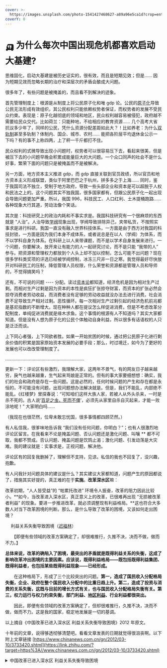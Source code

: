```yaml
---
cover: >-
  https://images.unsplash.com/photo-1541427468627-a89a96e5ca1d?crop=entropy&cs=srgb&fm=jpg&ixid=MnwxOTcwMjR8MHwxfHNlYXJjaHw0fHx0cmFpbnxlbnwwfHx8fDE2NDgzNzg4NTY&ixlib=rb-1.2.1&q=85
coverY: 0
---
```


# 🛺 为什么每次中国出现危机都喜欢启动大基建?

思维固化，启动大基建是被历史证实的，很有效，而且是短期见效；但是…… 因为短期见效而忽略长期的治疗和深层次的矛盾会酿成大问题。

很多年了，有些问题是被掩盖的，而且看不到解决的迹象。

首先管理制度上：根源是从制度上将公民原子化和唯 gdp 论。公民的[原子化](https://www.zhihu.com/search?q=%E5%8E%9F%E5%AD%90%E5%8C%96\&search\_source=Entity\&hybrid\_search\_source=Entity\&hybrid\_search\_extra=%7B%22sourceType%22%3A%22answer%22%2C%22sourceId%22%3A2398351328%7D)导致公民无法形成有效组织，其公民权利只能依赖权势者保证，而权势者的发展不受民众约束。表现是：原子化越彻底的领域和地区，民众权利越容易被侵犯，政府越不需要给民众交代。比如荷兰：只能种地，不给相应的教育资源…… 几个高考大省抗议多少年了，同样的公民，凭什么资源分配差距如此大？！比如养老：为什么[双轨制](https://www.zhihu.com/search?q=%E5%8F%8C%E8%BD%A8%E5%88%B6\&search\_source=Entity\&hybrid\_search\_source=Entity\&hybrid\_search\_extra=%7B%22sourceType%22%3A%22answer%22%2C%22sourceId%22%3A2398351328%7D)甚至多轨制？体制内、国企、城市、农村…… 能把各阶层平均退休金公示一下吗？有的事不上称四两，上了秤一千斤都打不住。

民众权利的式微导致出现小问题时，权势者可以很容易压下去，看起来很美，但是被压下去的小问题早晚会积累成能量巨大的大问题。一个众口同声的社会不是什么好事，繁荣下面的问题只是被掩盖而不是被解决。

另一方面，地方资本主义推进 gdp，而 gdp 直接关联到官员政绩，所以官员和地方资本主义形成联盟，类似于阿里巴巴之于杭州，拼多多之于上海…… 同时，鉴于我国司法不独立，受制于地方政府，导致一些头部企业和资本是可以超脱于人权和民法之上的。这个问题其实不独我国，很多国家都有，但跟公民原子化一起出现会导致问题更加严重。所以，我国 996，科技民工、人口红利、土木提桶跑路…… 各种现象大行其道，劳动法像个笑话。

其次是：科技研究上的政治内耗和不事实求是。我国科技研究有一个很麻烦的东西就是 “人治”。人治导致[学阀](https://www.zhihu.com/search?q=%E5%AD%A6%E9%98%80\&search\_source=Entity\&hybrid\_search\_source=Entity\&hybrid\_search\_extra=%7B%22sourceType%22%3A%22answer%22%2C%22sourceId%22%3A2398351328%7D)现象出现，学阀导致排除异己，夹带私货，不按照实事求是进行科研。我国一直没有融入世界科技体系，一方面是由于西方对我国的科技封锁，一方面是因为我们本身不成体系，或者说总是在以人（学阀）为体系，而不以学科自身为体系。在科研上以人来带课题，而不是以学术自身发展来进行。一个问题，你要解决，放开来让有能力的人一起研究讨论，而不是只能 “我带的人” 参与。把资源和管理权力都放到个人头上却不加以控制，怎么可能不出问题？现在很多学科类奖项的评选已经被学阀控制，冰冻三尺非一日之寒。我觉得最好尽快放开对科研民工的压制，降低管理人员权限，什么荣誉和资源都是管理人员和导师的，不觉得搞笑吗？

还有，不可说的问题 ---- 分配。读过[资本论](https://www.zhihu.com/search?q=%E8%B5%84%E6%9C%AC%E8%AE%BA\&search\_source=Entity\&hybrid\_search\_source=Entity\&hybrid\_search\_extra=%7B%22sourceType%22%3A%22answer%22%2C%22sourceId%22%3A2398351328%7D)都知道，经济危机是因为相对生产过剩。而相对生产过剩是因为资本的本性是疯狂扩张掠夺财富，而资本的扩张必然会掠夺消费者劳动收益，而消费者没有足够的劳动收益就没办法去进行消费。社会消费不足导致生产相对过剩。恶性循环。每一次相对生产过剩引起的经济危机前兆都是基尼指数的不断增大。现在种种人都在提议怎么样促进消费，但是不考虑改革分配制度，单纯促进消费就是缘木求鱼。这个事情的根源有人不知道吗？其实大家都知道。但是没有人想为原子化的公民个体触动自身利益，所以很多有话语权的人只是泛泛而谈。

上下同心者强，上下同欲者胜。如果一开始贫困的时候，通过把公民原子化进行剩余价值的积累是国家原始资本发展的必要手段；那么，时过境迁，如今为了更好的发展也可以改改管理制度了。

………………………………………………………

更新一下：评论区有些激烈，我理解大家，这两年不景气，有的网友日子越来越穷，戾气也越来越重，生气起来骂娘是正常的。但有的事大家要细想想：确实，我们的社会和政府是存在一些问题。这是必然的，任何时候问题的产生和存在都是永恒的，不可能没有问题，出现问题想办法解决就是。但是，我们不能乱，内部绝不能乱。《红楼梦》里探春说：“可知咱们这样大族人家，若被人从外头杀来，一时是杀不死的。古人说‘[百足之虫，死而不僵](https://www.zhihu.com/search?q=%E7%99%BE%E8%B6%B3%E4%B9%8B%E8%99%AB%EF%BC%8C%E6%AD%BB%E8%80%8C%E4%B8%8D%E5%83%B5\&search\_source=Entity\&hybrid\_search\_source=Entity\&hybrid\_search\_extra=%7B%22sourceType%22%3A%22answer%22%2C%22sourceId%22%3A2398351328%7D)’，必须先从家里自杀自灭起来，才能一败涂地呢！” 大家明白吗……

（我现在也很茫然，位卑未敢忘忧国，很多事情都四顾茫然。）

有人私信我，很爹味地告诉我 “我们没有任何问题，你明白？”；也有人很激烈地评论区留言。在我看来不论是掩盖问题、否认问题还是激化问题、叫嚷 \*\* 都不可取，我都不赞成。否认问题、掩盖问题是饮鸩止渴；激化问题、引发动荡是大灾难。我的建议就是：实事求是，正视问题，解决他。

评论区有的回复我删掉了，理解但不支持，见谅。私信的我也不回复了，没兴趣，抱歉。

有人问我针对问题具体的建议是什么？其实建议大家都知道，问题产生的原因都说了，措施其实好提的，真正难的在于**实施**。**改革深水区**嘛：

改革初期，“人人皆受益”的 “帕累托改进” 环境令人振奋，改革的阻力因此比较小。**如今，当改革进入深水区，真正意义上的改革，已很难再出现 “无损被改革者利益” 的现象。要进一步推进改革，就必须调整现有利益格局。**这也符合大多数人对当下改革困境的判断。那么，是什么导致了改革的困境，又该如何走出困境？

　 利益关系失衡导致困境（[迟福林](https://www.zhihu.com/search?q=%E8%BF%9F%E7%A6%8F%E6%9E%97\&search\_source=Entity\&hybrid\_search\_source=Entity\&hybrid\_search\_extra=%7B%22sourceType%22%3A%22answer%22%2C%22sourceId%22%3A2398351328%7D)）

　　【即便有些领域的改革方案确定了，却很难推行，久推不决，决而不做，做而不力。】

**总体来说，改革的确陷入了困境，最突出的矛盾就是既得利益关系的失衡，这成了影响改革冲出困境的主要因素。应该说，既得利益格局——既包括既得利益集团、既得利益者，也包括某些既得利益现象——已经形成。**

　　在这种格局下，形成了三个比较突出的问题。**第一，造成了国民收入分配格局失衡，企业、政府在整个国民收入分配中的比重日趋上升。第二，造成了投资与消费的关系失衡，这既与目前的增长方式有关，也与国民收入分配格局失衡有关。第三，权力运行与权力约束失衡，部门利益、**[**地区利益**](https://www.zhihu.com/search?q=%E5%9C%B0%E5%8C%BA%E5%88%A9%E7%9B%8A\&search\_source=Entity\&hybrid\_search\_source=Entity\&hybrid\_search\_extra=%7B%22sourceType%22%3A%22answer%22%2C%22sourceId%22%3A2398351328%7D)**、行业利益都很突出。**

　　因此，即便有些领域的改革方案确定了，但却很难推行，久推不决，决而不做，做而不力。这是我的国家，稳定地发展是一切的基调。

以上摘自《中国改革已进入深水区 利益关系失衡导致困境》2012 年原文。

十年前的文章，说得够透彻够清楚吧。看看文章发表的日期就觉得很沮丧啊。以下附上文章链接 [https://www.chinanews.com.cn/gn/2012/03-10/3733420.shtml](https://link.zhihu.com/?target=https%3A//www.chinanews.com.cn/gn/2012/03-10/3733420.shtml)

<details>

<summary>中国改革已进入深水区 利益关系失衡导致困境</summary>

**胡锦涛话改革**

　　改革开放是决定当代中国命运的关键抉择，是发展中国特色社会主义、实现中华民族伟大复兴的必由之路；只有社会主义才能救中国，只有改革开放才能发展中国、发展社会主义、发展马克思主义；改革开放符合党心民心、顺应时代潮流，方向和道路是完全正确的，成效和功绩不容否定，停顿和倒退没有出路。

　　——2008年12月18日：中国共产党十一届三中全会30周年纪念大会

　　**温家宝话改革**

　　二十年前，小平同志不顾八十多岁的高龄来到广东，讲了许多语重心长、发人深省、具有深远历史意义的话。他明确告诉我们，要坚持改革开放不动摇，不改革开放只能是死路一条。这些话我以为至今仍有强大的震撼力，而且有着巨大的指导意义。

　　在经历三十多年改革开放的今天，我们要继续下定决心、鼓足勇气，毫不动摇、永不停顿地把改革开放推向前进，特别是要有针对性地做好改革开放的长期规划设计，继续大胆地试、大胆地闯。解放思想、实事求是，是我们长期坚持的根本思想路线。这一点不会变也不能变。

　　——2012年2月4日：在广东重提邓小平南巡讲话

　　**【关键词】**

　　**改革困境 改革难题是利益关系失衡**

　　改革初期，“人人皆受益”的“帕累托改进”环境令人振奋，改革的阻力因此比较小。如今，当改革进入深水区，真正意义上的改革，已很难再出现“无损被改革者利益”的现象。要进一步推进改革，就必须调整现有利益格局。这也符合大多数人对当下改革困境的判断。那么，是什么导致了改革的困境，又该如何走出困境？

　　**迟福林 利益关系失衡导致困境**

　　【即便有些领域的改革方案确定了，却很难推行，久推不决，决而不做，做而不力。】

　　总体来说，改革的确陷入了困境，最突出的矛盾就是既得利益关系的失衡，这成了影响改革冲出困境的主要因素。应该说，既得利益格局——既包括既得利益集团、既得利益者，也包括某些既得利益现象——已经形成。

　　在这种格局下，形成了三个比较突出的问题。第一，造成了国民收入分配格局失衡，企业、政府在整个国民收入分配中的比重日趋上升。第二，造成了投资与消费的关系失衡，这既与目前的增长方式有关，也与国民收入分配格局失衡有关。第三，权力运行与权力约束失衡，部门利益、地区利益、行业利益都很突出。

　　因此，即便有些领域的改革方案确定了，但却很难推行，久推不决，决而不做，做而不力。

　　**袁绪程 权力介入要素配置过多**

　　【如果不改革现行体制，贫富悬殊、分配不公、社会冲突等问题，不仅很难合理有效解决，还可能会演化为社会危机。】

　　改革开放30多年来，中国独有的增长模式及其相应的体制，将中国从一个落后贫穷的国家，带入到初步小康的中等收入国家。这种独有的增长模式，特指中国独有的尚未成型的经济形态，不是作为稳定范式来理解，也不牵涉模式之争。

　　这种增长方式，导致了中国经济社会发展的非常态，原因很多，也很复杂，其中最重要的因素就是权力与市场混合的集权体制，简单地说，就是政府权力较多地介入资源等生产要素的市场配置。

　　在中国经济社会转型和发展初期，这种体制发挥了很大的作用，带来的成功也是有目共睹的。但是，，副作用也很明显。比如，显著特征之一，就是“三高一低”，即高收入、高消耗、高污染、低产出，这是难以持续的。并且，随着经济社会的深入发展和国民需求的提高，其弊端日益凸显，沉淀为下一步发展的障碍和潜在的危机。

　　转变增长模式的出路在于体制改革，如果不改革现行体制，贫富悬殊问题、分配不公问题、土地问题、环境问题、腐败问题、社会冲突等问题，不仅很难合理有效解决，可能还会演化为社会危机。

　　以被称作“共和国长子”的国企为例，三个突出问题，一是“租费利”不清，比如该缴纳的资源租金和上缴的利润以及被“摊派”的社会费用不规范，缺少一个明白账；二是企业分类不明，因为营利性国企和公益性国企的职能不一样，不能一刀切进行管理；三是企业的法人治理结构没有理顺，这三个层面的问题解决不了，国企改革必然会陷入困境并将制约自身的长期发展。

　　**郑永年 决策者改革意志需强化**

　　【改革困境不单在既得利益格局，而是既得利益者如何影响到改革决策。】

　　现在一谈到改革，大家都会提到既得利益格局，这是一个社会现实，不可回避。

　　但，我们要对此深入分析。没有一个国家、没有一个社会没有既得利益集团，既得利益集团是正常现象。问题在于，既然都有既得利益集团，为什么在有的社会里改革仍能进行下去，而有些社会就很难推进呢？

　　30多年前，邓小平推动改革开放时，也不能说没有既得利益集团，为什么他能推动？别忘了，今天的改革环境比以前也好多了。

　　分析30多年前的改革取得成功的因素，会发现有三点重要启示，即成功的改革，需要三个因素：一，决策者的改革意志要很坚定；二，改革的目标要很明确；三，动员改革的一切力量。即使是既得利益集团内部，也有很多改革的力量。

　　所以，仅仅考虑把既得利益集团“打倒”，改革还是很难走出困境的，旧的既得利益集团打倒了，新的既得利益集团又会站起来，那样还会陷入困境。改革的困境不单纯在于既得利益集团，而是既得利益集团是如何影响到改革决策的，要警惕出现利益一体化的倾向。

　　**党国英 处理好四个方面的关系**

　　【放权，民主问题主要涉及这个问题。政府管的事情，和交给社会管的事情，要分开。】

　　要说改革困境，先要讲改革的难题。当前，最大的难题是处理四个关系。

　　第一个，劳资关系。这太需要改变了。工资上不去，怎么提高消费的比例？新劳动合同法没有得到落实，工会起的作用远远不够。这些非常重要，但又都没有做好。劳资关系不调整，问题很大。。

　　第二个，中央和地方的关系，也包括各级政府之间的关系。至今，理论界一直没把这个问题作为重要问题提出来。如果这个关系法治化，整个经济运行的风险就会降低。地方做什么，中央做什么，定好。比如房产税，或者说财产税，一定是地方税，中央放手，收与不收，完全由地方决定。

　　第三个，国家和社会的关系，实际上就是该国家管的国家管，该社会办的社会办。政府管的事情，和交给社会管的事情，要分开。

　　第四个，要处理好公共领域和私人领域的关系。土地的使用，有私人的层面，也有公共性层面。公共性问题靠规划和用途管制来解决，不涉及狭义的产权；私人层面的事情就不要干涉。集权不要干涉，民主也不要干涉。

　　这四点，是四根难啃的骨头，也是四个方面的困境。这是改革长期的任务，脑子一定要十分清楚，并作为长期的战略来抓。

　　**周超 寻求效率与公平的平衡**

　　【以解放思想和改革开放为精神资源，依靠社会建设和政府改革双轮驱动，在制度创新中不断回应来自表层和深层的双重挑战。】

　　说改革困境，就要说改革的挑战。

　　以广东为例，一重挑战来自表层，具体表现为经济增长方式如何从“外源型经济”向“内源型经济”的转型，如何在做大蛋糕(效率)与分好蛋糕(公平)间求平衡，尤其是如何在继续保持经济增长的同时，逐步消除城乡差别、区域差别和贫富差别；社会秩序的维护，如何从生硬粗放的社会控制，向服务取向的社会管理转变，如何有效地控制腐败。

　　另一重挑战则是来自深层的挑战，这种挑战根源于体制性的内在难题——一体化体系的垄断逻辑与市场竞争之间的紧张性和排斥性，这是根本性的结构性挑战。

　　广东在深层上面临的最大挑战在于，如何建立适应现代市场经济的法治民主和公平正义的制度框架，如何在市场、社会与政府逐步分离的状态下形成三者之间的良性互动格局，真正建立起与市场经济相适应的社会治理模式。

**【关键词】改革共识**

　　改革需要共识，而围绕改革的最大共识，就是“必须改革”。该判断来源于中国过去30多年改革带来的好处，也来自历史和国际上的深刻教训。当前，对“必须”的认识有两种观点：一种观点认为中国目前“面临危机”，所以“必须改革”。另一种观点则认为，中国现在谈“必须改革”与1978年时的语境完全不同，“必须改革”是中国继续强劲发展的内在逻辑。

　　那么，由此带来的问题是：改什么？怎样改？这同样需要达成共识。

　　**迟福林 在改革过程中寻找共识**

　　【只有在改革中才能形成共识，越是不改革，就越是没有共识；只有兼顾多数人的利益时，才有可能形成改革共识。】

　　面对既得利益关系失衡，达成改革共识是不易的。只有在改革中才能形成共识，越是不改革，就越是没有共识，只有兼顾多数人的利益时，才有可能形成改革共识。如果改革打破不了利益格局，改革就没有共识。

　　改革共识关键看改革是符合多数人的利益，还是符合少数人的利益。

　　第一，改革共识的缺失是现实。为什么是现实？就是因为这些年来，有些领域的改革一直没有做，有些领域的改革在操作中走形。

　　第二，要在打破利益格局的改革中寻找共识，为了改革共识而去寻找改革共识是做不到的。现在民众关心的，不是改革的口号，而是改革的行动，尤其是收入分配改革、公共品供给，到底是维护了哪些人的利益。

　　第三，改革不可能是全民共识，今天最重要的任务，是寻找符合绝大多数人利益前提下的最基本的共识。

　　对此，重大改革方案原则上由中央层面的改革协调机构统一决策，取代由部门和行业“自己改自己”的机制，以有效地避免部门利益、行业利益；由中央层面的改革协调机构加强中央对地方改革的统筹协调和指导，将重要的改革指标列入地方官员的政绩考核体系，建立对地方改革的评估问责机制，注重通过调整中央地方利益关系激励地方政府推进改革；实现重大改革立法先行，将重要改革目标上升为法律意志，加强改革程序性立法，更加注重通过法律手段推动改革。

　　**袁绪程 未来改革的目标模式要公开讨论**

　　【制定中国未来改革的目标模式，应有公开的讨论和论证的过程，找到改革的最大公约数和最小公倍数。】

　　现在普遍认为，由于改革的裹足不前或不到位，缺乏改革的路线图，这就是缺乏改革共识的直接表现。

　　其实，改革就是利益的再分配，要想提高改革共识，就需要在利益的再分配问题上提高共识度，但前提是，基本的共识，基本的价值认识，基本的理性精神必须遵守，比如尊重法治，在法治的基础上来探讨问题。

　　因此，制定中国未来改革的目标模式，应有一个公开的讨论和论证的过程。由于各自代表的利益不同，和对改革认知的不同，大家对改革目标存在分歧，只有通过公开透明的讨论和交锋，才能消除歧见，求大同存小异，从而找到改革的最大公约数。

　　政府需要做的是创造增加改革共识的机制和环境，有三个前提，一是要有公开的讨论，二是要提高思维方式，形成共同的价值理念，三是渐进式改革的路径受到尊重。

　　当然，任何改革都不可能达成全民共识，只能是绝大多数人的共识。重塑共识，首先是决策层的共识，然后是整个社会精英的共识，最后是社会共识。

　　**郑永年 改革共识不能停留在理念阶段**

　　【共识的价值就在于执行，如果没有执行，共识也就没有意义。】

　　不同的利益体，都有不同的想法，不同的诉求，想达成共识是很难的，即使是既得利益集团内部，达成共识也是很难的。纯粹的社会共识，古今中外都没产生过。

　　当年的“社会主义市场经济”是共识？确实是，但也引起了“姓资”还是“姓社”的争论。当年《解放日报》的“皇甫平”系列评论为何影响那么大，原因就是对争论的回应，增加了社会共识。

　　作为执政者，是社会的领导者，要根据社会现实做出自己的判断。对改革者来说，不能不尊重社会的声音，既不能脱离社会，当人们的“大老爷”；也不能盲从社会，当人们的“小尾巴”。

　　这些年中国社会也不是没有共识，而是共识很多时候停留在理念阶段，执行中流于口号。比如经济结构转型。可以说，经济结构调整就是共识，很多阶层都需要借此改善自己的生活。

　　问题是这种共识缺乏细化，也就缺乏可操作性。而共识的价值就在于执行，如果没有执行，共识也就没有意义。

　　**党国英 改革的目标是实现自由、平等、民主、稳定**

　　【没有自由，没有产权改革，后面的问题就没法谈。】

　　要说改革的共识，第一个共识就是，改革要“真改”。

　　第二个共识，可能有些人反对，但我要强调，那就是改革要渐进地改。

　　第三个共识，改革最主要的目标，就是解决自由的问题、民主的问题、稳定的问题、平等的问题。自由、平等、民主、稳定，都非常重要，有意思的是，学术界不爱讲“稳定”这个词。大家都非常喜欢罗尔斯，他讲了自由、平等、民主，但他也讲了稳定，但是，我们不爱说。不稳定，冒冒失失地做些事情，社会不稳对老百姓是有坏处的。

　　这四个问题，要分个层次，焦点是自由，而解决自由问题的焦点是产权改革，后面的平等、民主、稳定，它主要是公共领域的事情，而自由是全局性的问题。没有自由，没有产权改革，后面的问题就没法谈。有了这个共识，改革的操作者要下决心搞好产权改革，在此基础上考虑平等、稳定、民主的问题，后三个是公共领域的分权问题。改革在逻辑上要有先后次序。

　　我最担心的是两个问题，一个是中产阶级没形成，怕在激进改革条件下演化出暴民政治；第二个，要高度重视民族认同。这两个问题解决了，改革的风险就会大大降低。有风险，也会是可控的小范围。

　　政府转型的共识也要达成。不该政府有的权，政府不能要，该分给社会的分给社会，该分给下级政府的分给下级政府。

　　民富一定要优于国富，这同样应该是共识。民不富，国怎么富？还是要藏富于民。一定要让百姓衣食无忧，才可能创新。国在什么地方？“国力”表现在什么地方？在收税，在向民间采购。例如，私营企业造了尖端武器，国家可以采购。没有民富，你收什么税，你采购什么？

　　**周超 高度重视顶层设计**

　　【以公平正义为导向，大力改善民生福祉，构建比较完善的社会保障体系，这既应该是理念，更应该是共识。】

　　以法治为基础，构建法治社会的基本制度框架。进一步解放思想和改革开放，高度重视顶层设计，以法治为基础，厘清政府、市场、社会三者之间的边界、角色和功能定位，围绕“规范政府权力、壮大社会力量、回归市场本位”，逐步构建起政府、市场和社会三元结构既分化又良性互动的新格局。

　　以公平正义为导向，大力改善民生福祉，构建比较完善的社会保障体系，这既应该是理念，更应该是共识。比如，以保障和改善民生为重点，改革财政预决算制度建立保障性住房、公共医疗卫生服务、教育、养老、失业救助、抚恤等社会保障体系，完善社会保障制度。

　　还有一个共识是，坚持以人为本的出发点，以户籍制度改革为突破口，构建多元共有共治的社会体系。

　　在这里，第一个层面是，通过合理的制度安排，消除隔离性和排斥性的户籍制度产生的外来人员与当地居民冲突的群体性事件发生的诱因，构建合理共享公共服务和公共资源的制度体系。

　　第二个层面，是当政府推出某些具体的社会活动和具体公共事务空间之后，由作为社会个体的公民和社会组织进入社会空间，即政府向公民和社会分权。

　　第三个层面是培育公民社会。当政府逐步退出社会空间和具体公共事务后，政府必须引导、扶持和培育公民社会的成长，即培育公民意识、培育社会组织和培育公众参与。

　　还有就是，加快政府职能转变，建立“小政府，大社会”，构建社会治理新格局。

　　**【关键词】改革动力**

　　在改革初期，来自民众的极大热情掀起了改革的浪潮；之后，政府主导了改革的进程，改革也因此成为国家行为。而今，改革在事实上出现了胶着状态，那么，改革的动力弱化了吗？新阶段改革的动力又在哪里？

　　**迟福林 建议成立中央“改革协调小组”**

　　【没有具体的措施，就很难让公众看到希望；而看不到希望的改革，自然不会有动力。】

　　当公众看到改革能带来利益的时候，改革自然就有了动力。如果改革仅仅停留于口号，没有具体的措施，就很难让公众看到希望；而看不到希望的改革，自然不会有动力。

　　所以，顶层设计的问题才会凸显出来。中共十七届五中全会明确提出“重视改革顶层设计和总体规划”。但是，应当看到，改革顶层设计和总体规划，需要中央层面强有力的改革协调机构来具体落实。

　　第一，建议建立由中央主要领导直接牵头的改革协调小组，统筹决策，协调重大改革。

　　第二，建议在中央改革协调小组的直接领导下，设立精干的改革协调机构，以加强改革的规划、协调和指导。

　　第三，建议在改革协调机构设置专家咨询委员会，建立常态化的工作机制，组建完整的专家咨询网络体系，为改革决策提供独立、客观、专业的政策建议。

　　**袁绪程 倒逼机制帮助寻找改革动力**

　　【改革是充满风险的，但若与不改革相比，不改革的风险更大，两害相权取其轻。】

　　改革的动力成因很多，并不是很清晰。那么，动力来自哪里呢？

　　一是来自利益追求。这个利益不是为了一己之私利，而是公共利益，通过改革带来新的利益，一旦绝大多数人有利益，改革自然就有动力了。如果只是少数人受益，多数人的利益受损，改革自然进行不下去。如果有的人利益受损，就要想办法弥补。

　　二是来自理想主义。比如执政者出于执政党的长期执政，国家的长治久安的考虑。从一个较长的时期看，理想主义带来的长期利益实际上大于短期利益之和。

　　因此，对利益格局的调整，是把短期利益和长期利益结合起来，现实中的改革往往是倒逼出来的。而倒逼出来的总是有副作用的。

　　最有利的做法是主动改革，由政府主动地、自上而下地、有计划有步骤地推进改革。基调就是将短期的改良策略和长效的体制改革策略结合起来，在治本的基础上治标，在治标的过程中推进治本。在矛盾没有激化之前事先改革消除隐患，在问题爆发之后，因势利导，顺势推动改革。

　　当然，改革是充满风险的，但若与不改革相比，不改革的风险更大，两害相权取其轻。就像人民日报评论所说，“宁要不完美的改革，不要不改革的危机”。

　　**郑永年 通过社会体制改革引导社会动力**

　　【社会体制改革介于经济体制改革和政治体制改革之间，承上启下，不推行社会改革，经济体制改革的成果无法保障，并且还会损伤到市场经济。】

　　中国的改革动力还是很多的，从中央到地方，都有改革的动力。

　　比如说，前一段时间讨论的“重庆模式”、“广东模式”，不管你喜欢不喜欢，不管你认可不认可，作为地方这种改革的动力不能忽视。但是，这种动力受到方方面面的影响太大了。比如，以前深圳曾计划推行人大代表工作室，结果不知什么原因就无法做下去了。

　　改革就是两点，一个是往哪走，就是方向问题；一个是怎么走，就是行动问题。现在的方向是建立社会主义市场经济，那么，行动上就要服从这个方向。现实却是，有一些行为是违背这个方向的。比如说，市场经济的一个重要内容就是发展民营经济，要抓大放小；要调控这种经济格局，那么就要由银行体系的改革，来服务于民营经济。

　　之前提出的“小康社会”、“科学发展”、“和谐社会”，方向都是好的，关键是怎么走，而这决定了改革的动力和阻力。以前是通过经济体制改革来引导社会动力，现在则需要通过社会体制改革来引导社会动力。

　　因为社会体制改革介于经济体制改革和政治体制改革之间，承上启下，不推行社会改革，经济体制改革的成果无法保障，并且还会损伤到市场经济，现在经济领域出现的一系列社会问题，如食品安全问题、药品安全问题，就是征兆。

　　**党国英 进一步解放思想是最大的动力**

　　【没有交流，就会有陌生感；有了陌生感，慢慢就敌对。没有听证会，至少要有对话。】

　　动力就个词本身不好定，最好说是启动。如今，真该认真想想如何进一步解放思想了。

　　比如，过去，对土地，要靠武力夺回来；现在，有的地方政府下一个通知就征用了。显然，这是很不合适的，这就需要从“革命”的观念，转向“共和”的观念。

　　另外要注意利益分配应遵循的原则，市场调节的基础性作用要保持，在市场调节的过程中，权力要做微调，凡是妨碍自由的，都要清理；凡是推动自由的，都要支持。

　　改革的另一个动力，或者说突破，就是产权改革。

　　至于改革的顶层设计，那就是要统盘考虑，恢复“改革委”，解决反垄断、放权、土地等问题。在此基础上，可以对政策再做微调。这其实是城市和农村的关系，就是农地改革。人家愿意通过市场的手段交易农地，只要符合规划，就都应该可以。

　　在这个时候，公众、媒体的作用就会非常大，他们能做什么？那就是推动和政府之间的对话。我有时候在媒体上写写文章，有时候参加一些部委的会，感觉咱们的对话很不够。像各地的人民代表大会，其他国家也有类似的会议，但人家会有很多听证会。咱们没有听证会，至少要有对话。在这方面，必须要解放思想。

　　至于对话的设计，比如恢复改革委员会，设立咨询机构，深入民间。总之一句话，一定要交流。社会心理学上有一句话，没有交流，就会有陌生感；有了陌生感，慢慢就敌对。政府首先要放下身段，要深入民间，要交流，不能走马观花。

　　**周超 正视现实问题就有改革动力**

　　【社会建设应着力构建国家、市场和社会三元结构既分化和又良性互动的新格局。】

　　发现了存在的问题，才会有改革的动力。

　　还以广东为例。改革开放以来，广东作为改革开放先行地，社会转型快，流动人口多，社会管理任务重，社会矛盾和社会问题早发多发；特别是经济社会发展“一条腿长、一条腿短”的局面还没有根本改观，社会事业发展相对滞后，社会结构不尽合理，公共服务供给不足，重管理轻服务以及发展中不平衡、不协调、不可持续问题依然突出。

　　这样，就必须从国家、市场和社会关系的历史演进，分析和把握广东社会建设的历史机遇和使命。1949年-1979年，社会主义建设近30年，只有“主义”，没有了“社会”和“市场”；1978年-2007年，改革开放30年，市场、社会开始从国家单元体系中逐步分化出来，但在以效率为中心的经济建设过程中，又把“经济政策”外推和应用到社会领域，结果是“只有经济政策而缺乏有效的社会政策”；2007年至今，践行“构建和谐社会”。下一步，社会建设应着力构建国家、市场和社会三元结构既分化和又良性互动的新格局。

　　以“社会”为例。社会主体需要更多元化地发展，需要改革社会组织管理体制；加快社会领域的立法；深化事业单位去行政化改革，目标导向是朝NGO和NPO转型；培育和壮大民间社会组织、群众团体。

　　为此，政府要真正承担起社会建设最基本的职责：一是规则制定，作规则制定者，即社会建设法律、制度和管理体制的制定者；二是规则维护，作“裁判员”，即社会建设公平正义的维护者；三是政策引导，作“教练员”，即社会建设方向和价值的引导者，社会政策和公共服务的提供者，从而真正实现政府职能的根本转变，作小政府，从全能政府向限政府转变；作决策型政府，从划桨向掌舵转变；作服务型政府，提供公共产品和公共服务；作法治政府，即自我限权的政府，真正实现“小政府，大社会”。

**【关键词】改革路径**

　　中国的改革向何处去？改革的下一个门槛必须迈过去。迈过去了就是光明的前途，如果迈不过去，将可能陷入人们所担心的“中等收入陷阱”，而且随着社会的激进化，“低度民主陷阱”也很可能到来。显然，这是我们不愿意看到的。

　　那么，中国下一步改革突破口在哪里？其重点和难点是什么？突破的路径又该是什么？

　　**迟福林 立即启动收入分配改革**

　　【面对改革发展新形势，收入分配改革方案的出台不宜再往后拖，越拖越被动。】

　　最应该、也最可能实现突破的，是收入分配体制改革，这有关社会公平，也是公众最关注的问题，各界都给予了较高的期待。

　　中共十六大明确提出“调高、提低、扩中”的收入分配改革思路，但至今仍未有总体改革方案出台。面对改革发展新形势，收入分配改革方案的出台不宜再拖。改革实践表明，由于利益关系的固化，收入分配改革越拖越被动。

　　对此，应高度重视收入分配改革方案的制定和出台，进一步明确工作责任和时间表。同时，考虑到收入分配改革涉及财政税收、国有垄断行业、公共服务领域等多个部门，建议由国务院领导牵头，组建收入分配改革领导小组，有效地协调改革方案中的部门利益和相关事宜。

　　与此同时，尽快形成收入分配改革总体方案，提出改革的短期和中长期目标，具体确定改革重点任务和改革路径。如果能在十八大召开之前，出台收入分配改革草案，广泛征求社会意见：这样就可以在年内，最迟不超过本届政府任期内，出台正式的收入分配改革总体方案。

　　当然，收入分配改革牵一发而动全身。收入分配领域的问题，涉及多方面深层次和结构性的体制矛盾，并不是一个收入分配改革方案所能解决的。

　　比如，尽快出台财税体制改革方案；注重通过控制过高的财政收入增长速度，实行结构性减税调整国家、企业和居民之间的收入分配格局；积极探索开征物业税、遗产税、赠与税等新税种，发挥财税体制在再分配中的杠杆作用。

　　**袁绪程 要有目标有方向有路线图**

　　【没有目标就没有方向，没有方向就没有路线图，没有路线图就没有“总体规划”和可操作的改革方案。】

　　中央提出“必须以更大决心和勇气全面推进各领域改革”、“更加重视改革顶层设计和总体规划”，对此，很多学者都做了诠释。借用“顶层设计”这个概念，表明改革再也不能仅仅“摸着石头过河”，以及改革需要战略和总体规划，也说明了“重启改革”的紧迫性。问题在于，顶层设计是什么(内容)，如何设计，谁来设计，为谁设计？

　　不管如何定义顶层设计，它的实质就是要有目标有方向有路线图，没有目标就没有方向，没有方向就没有路线图，没有路线图就没有“总体规划”和可操作的改革方案。

　　从理论层面上看，改革的突破口是任意的，但在实际中，要看约束条件，只要俱备条件，就能找到突破口，所谓的突破口不用预先设计。现实实践中，改革突破口都是随着热点事件的出现而出现的。比如，一段时间以来的校车改革，南方科技大学的高校改革，基本上都是条件成熟之后，很快就必然会有所突破。

　　**郑永年 先突破社会领域改革**

　　【劳动者生活有保障，工资也提高了，生活稳定，社会自然也稳定。】

　　最需要突破的是社会体制改革，一方面是公共品供给，比如社会保障、教育、医疗、公共住房等。这些既体现了社会发展的本质，也是为了经济机构调整服务的。

　　一直以来，中国的经济是以出口为导向的，现在要转向内需型社会。这些基本的社会制度不建立的话，公众是没法去放开消费的。

　　就目前来看，老百姓买一套房，就成了“房奴”；生养一个孩子，就成了“孩奴”；得一场大病，就可能倾家荡产。在这样的情况下他怎么敢去消费呢？只有把所有的积蓄都放到银行里去。

　　另一方面是社会劳动收入的提高。为什么中国的科技进步慢？因为现在劳动力成本太低，资本的积累仅靠廉价的资源和劳动力就能实现，也就没有提高科技能力的压力了。提高科技的动力何在？就是要提高劳动者工资，资本迫于成本的压力，自然会去技术升级。

　　劳动者生活有保障，工资也提高了，生活稳定，社会自然也稳定。这样，中产阶级就会得以成长，就为未来的民主化和开放政治奠定基础。

　　所以，我说社会改革是最重要，也是最需要首先突破的。

　　**党国英 把现有改革空间利用够**

　　【在现行基本政治架构不变的情况下，还有没有改革的空间？我认为有。把可利用的空间，基本利用够，有利于降低风险。】

　　我不知道改革的突破点在哪里，我只能说我希望的突破点是什么，那就是更深地推动中国的市场化；而其核心是主体的财产权，还是产权问题。

　　从别的国家的经验看，一些发达国家的民主进程是从上而下的，但是，直到现在，发达社会的基层民主还远没有完成，而是一直在做。比如，英国1999年才恢复英格兰议会；意大利是国家民主制，基层帝国制，总理是选举的，但省以下的官员是任命的，后来也在改。

　　还有一些欧洲国家也在改。可见，民主政治发展是个长期过程，急不得。民主只是公共领域的游戏规则，不能覆盖全社会。必须要认识到，公民在私人领域的自由一定在逻辑上先于公共领域的民主。

　　现在，大家都在说改革进入了深水区，多深算深，多少算浅？所以，需要考虑的是，在现行基本政治架构不变的情况下，还有没有改革的空间？我认为有。把可利用的空间，基本利用够，有利于降低风险。司法的独立性增大一些，可以吧？产权改革可以吧？

　　因此，要说改革的智慧，那就是一定要有风险意识。把容易改的事情，容易做的事情，都做完。在此过程中，涉及体制的改体制，涉及权力的调整权力，步步为营，步步推进。

　　关于改革的突破，我最想说的是：要把握好节奏，自由、平等、民主、稳定，这四个关系要处理好。文武之道，一张一弛，要了解情况，保持勇气。

　　**周超 一退、二进、三培育**

　　【理想的状态是政府做三件事：一是规则制定，二是规则维护，三是政策引导，成为有限政府、决策型政府、服务型政府、法治政府。】

　　在改革的突破上，要通过“一退、二进、三培育”，建立行政行为的秩序及落实司法的程序正义，这是路径选择。

　　“一退”，即政府向市场还权、向社会分权。就是政府退出对市场、社会和个人生活的过度干预，让公民、社会组织等真正成为社会建设的主体，实现社会的自我治理。

　　“二进”，即政府向公民和社会组织赋权，就是当政府退出具体的社会活动和具体的公共事务空间后，由社会个体的公民和社会组织进入。让公民、社会组织等真正成为社会建设的主体，实现社会的自我治理。作为个体的公民，真正实现从“单位人”向“社会人”的转变；各种社会组织真正成为社会公共事务的倡导者、组织者和行动者。

　　“三培育”，即公民意识、社会组织和参与式决策的培育。当政府逐步退出社会空间和具体公共事务后，政府必须引导、扶持和培育公民社会的成长。真正保障公民的权利，培育公民的责任意识，即知情权、参与权、表达权、监督权等和公民责任；划清社会组织的权利、责任和活动边界，真正“尘归尘，土归土”；在公共决策，即问题认定、方案设计与评估等方面，确保参与的途径、方式等社会多元化；同时，以户籍制度改革为突破口，构建合理的共有共治的多元社会体系。

</details>
